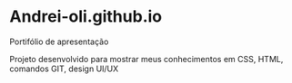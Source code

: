 # Andrei-oli.github.io
Portifólio de apresentação

Projeto desenvolvido para mostrar meus conhecimentos em CSS, HTML, comandos GIT, design UI/UX 
